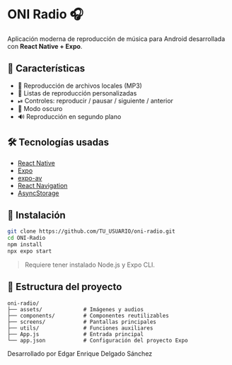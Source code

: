 # ONI Radio 🎧

Aplicación moderna de reproducción de música para Android desarrollada con **React Native + Expo**.

## 🚀 Características

- 🎵 Reproducción de archivos locales (MP3)
- 📂 Listas de reproducción personalizadas
- ⏯ Controles: reproducir / pausar / siguiente / anterior
- 🌙 Modo oscuro
- 🔊 Reproducción en segundo plano

## 🛠 Tecnologías usadas

- [React Native](https://reactnative.dev/)
- [Expo](https://expo.dev/)
- [expo-av](https://docs.expo.dev/versions/latest/sdk/av/)
- [React Navigation](https://reactnavigation.org/)
- [AsyncStorage](https://react-native-async-storage.github.io/async-storage/)

## 🔧 Instalación

```bash
git clone https://github.com/TU_USUARIO/oni-radio.git
cd ONI-Radio
npm install
npx expo start
```

> Requiere tener instalado Node.js y Expo CLI.

## 📂 Estructura del proyecto

```
oni-radio/
├── assets/             # Imágenes y audios
├── components/         # Componentes reutilizables
├── screens/            # Pantallas principales
├── utils/              # Funciones auxiliares
├── App.js              # Entrada principal
└── app.json            # Configuración del proyecto Expo
```

Desarrollado por Edgar Enrique Delgado Sánchez
